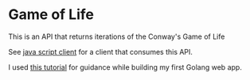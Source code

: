 # Game of Life

This is an API that returns iterations of the Conway's Game of Life

See [java script
client](https://github.com/msergeant/game-of-life-client) for a client
that consumes this API.

I used [this
tutorial](https://grisha.org/blog/2017/04/27/simplistic-go-web-app/) for
guidance while building my first Golang web app.

